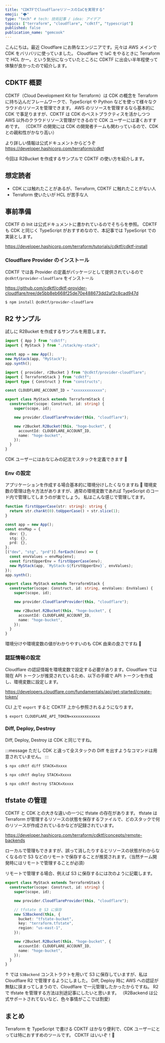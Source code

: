 ```yaml
---
title: "CDKTFでCloudflareリソースのIaCを実現する"
emoji: "🌩️"
type: "tech" # tech: 技術記事 / idea: アイデア
topics: ["terraform", "cloudflare", "cdktf", "typescript"]
published: false
publication_name: "gemcook"
---
```


こんにちは。最近 Cloudflare にお熱なエンジニアです。元々は AWS メインで CDK をバリバリに使っていました。
Cloudflare で IaC をやるときに Terraform で HCL かー。という気分になっていたところに CDKTF に出会い半年程使って体験が良かったので紹介します。

## CDKTF 概要

CDKTF（Cloud Development Kit for Terraform）は CDK の概念を Terraform に持ち込んだフレームワークで、TypeScript や Python などを使って様々なクラウドのリソースを管理できます。
AWS のリソースを管理するなら基本的に CDK で事足りますが、CDKTF は CDK のベストプラクティスを活かしつつ AWS 以外のクラウドリソース管理ができるので CDK ユーザーには凄くおすすめです。
（CDKTF の開発には CDK の開発者チームも関わっているので、CDK との親和性がかなり高い）

より詳しい情報は公式ドキュメントからどうぞ
https://developer.hashicorp.com/terraform/cdktf

今回は R2Bucket を作成するサンプルで CDKTF の使い方を紹介します。

## 想定読者

- CDK には触れたことがあるが、Terraform, CDKTF に触れたことがない人
- Terraform 使いたいが HCL が苦手な人

## 事前準備

CDKTF の Init は公式ドキュメントに書かれているのでそちらを参照。
CDKTF も CDK と同じく TypeScript がおすすめなので、本記事では TypeScript での実装とします。

https://developer.hashicorp.com/terraform/tutorials/cdktf/cdktf-install

### Cloudflare Provider のインストール

CDKTF では各 Provider の定義がパッケージとして提供されているので `@cdktf/provider-cloudflare` をインストール

https://github.com/cdktf/cdktf-provider-cloudflare/tree/de5bb8eb668f25de70e488673dd2af2c8cad947d

```bash
$ npm install @cdktf/provider-cloudflare
```

## R2 サンプル

試しに R2Bucket を作成するサンプルを用意します。

```typescript:main.ts
import { App } from "cdktf";
import { MyStack } from "./stack/my-stack";

const app = new App();
new MyStack(app, "MyStack");
app.synth();
```

```typescript:stack/my-stack.ts
import { provider, r2Bucket } from "@cdktf/provider-cloudflare";
import { TerraformStack } from "cdktf";
import type { Construct } from "constructs";

const CLOUDFLARE_ACCOUNT_ID = "xxxxxxxxxxxxx";

export class MyStack extends TerraformStack {
  constructor(scope: Construct, id: string) {
    super(scope, id);

    new provider.CloudflareProvider(this, "cloudflare");

    new r2Bucket.R2Bucket(this, "hoge-bucket", {
      accountId: CLOUDFLARE_ACCOUNT_ID,
      name: "hoge-bucket",
    });
  }
}
```

CDK ユーザーにはおなじみの記法でスタックを定義できます 🚄

### Env の設定

アプリケーションを作成する場合基本的に環境分けしたくなりますね 🐇
環境変数の管理は色々方法がありますが、通常の環境変数であれば TypeScript のコード内で管理してしまうのが楽でしょう。
私はこんな感じで管理してます。

```typescript:main.ts
function firstUpperCase(str: string): string {
  return str.charAt(0).toUpperCase() + str.slice(1);
}

const app = new App();
const envMap = {
  dev: {},
  stg: {},
  prd: {},
};
[("dev", "stg", "prd")].forEach((env) => {
  const envValues = envMap[env];
  const firstUpperEnv = firstUpperCase(env);
  new MyStack(app, `MyStack-${firstUpperEnv}`, envValues);
});
app.synth();
```

```typescript:stack/my-stack.ts
export class MyStack extends TerraformStack {
  constructor(scope: Construct, id: string, envValues: EnvValues) {
    super(scope, id);

    new provider.CloudflareProvider(this, "cloudflare");

    new r2Bucket.R2Bucket(this, "hoge-bucket", {
      accountId: CLOUDFLARE_ACCOUNT_ID,
      name: "hoge-bucket",
    });
  }
}
```

環境分けや環境変数の値がわかりやすいのも CDK 由来の良さですね 🌈

### 認証情報の設定

Cloudflare の認証情報を環境変数で設定する必要があります。Cloudflare では現在 API トークンが推奨されているため、以下の手順で API トークンを作成し、環境変数に設定します。

https://developers.cloudflare.com/fundamentals/api/get-started/create-token/

CLI 上で `export` すると CDKTF 上から参照されるようになります。

```
$ export CLOUDFLARE_API_TOKEN=xxxxxxxxxxxxx
```

### Diff, Deploy, Destroy

Diff, Deploy, Destroy は CDK と同じですね。

:::message
ただし CDK と違って全スタックの Diff を出すようなコマンドは用意されていません。
:::

```bash
$ npx cdktf diff STACK=Xxxxx

$ npx cdktf deploy STACK=Xxxxx

$ npx cdktf destroy STACK=Xxxxx
```

## tfstate の管理

CDKTF と CDK との大きな違いの一つに tfstate の存在があります。
tfstate は Terraform が管理するリソースの状態を保存するファイルで、どのスタックで何のリソースが作成されているかなどが記録されています。

https://developer.hashicorp.com/terraform/cdktf/concepts/remote-backends

ローカルで管理もできますが、誤って消したりするとリソースの状態がわからなくなるので S3 などのリモートで保存することが推奨されます。（当然チーム開発時にはリモートで管理することが必須）

リモートで管理する場合、例えば S3 に保存するには次のように記載します。

```typescript:./stack/my-stack.ts
export class MyStack extends TerraformStack {
  constructor(scope: Construct, id: string) {
    super(scope, id);

    new provider.CloudflareProvider(this, "cloudflare");

    // tfstate を S3 に保存
    new S3Backend(this, {
      bucket: "tfstate-bucket",
      key: "terraform.tfstate",
      region: "us-east-1",
    });

    new r2Bucket.R2Bucket(this, "hoge-bucket", {
      accountId: CLOUDFLARE_ACCOUNT_ID,
      name: "hoge-bucket",
    });
  }
}
```

↑ では `S3Backend` コンストラクトを用いて S3 に保存していますが、私は Cloudflare R2 で管理するようにしました。
Diff, Deploy 時に AWS への認証が無駄に挟まってしまうので、Cloudflare で一元管理したかったからですね。
R2 で tfstate を管理する方法は別途記事にしたいと思います。
（R2Backend は公式サポートされてないなど、色々事情がここでは割愛）

## まとめ

Terraform を TypeScript で書ける CDKTF はかなり便利で、CDK ユーザーにとっては特におすすめのツールです。
CDKTF はいいぞ！🚀
